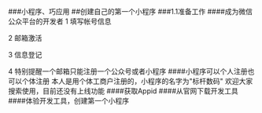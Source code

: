 ###小程序、巧应用
##创建自己的第一个小程序
###1.1准备工作
####成为微信公众平台的开发者
1 填写帐号信息

2 邮箱激活

3 信息登记

4 特别提醒一个邮箱只能注册一个公众号或者小程序
####小程序可以个人注册也可以个体注册
本人是用个体工商户注册的，小程序的名字为"标杆数码"
欢迎大家搜索使用，目前还没有上线功能
####获取Appid
####从官网下载开发工具
####体验开发工具，创建第一个小程序
